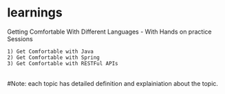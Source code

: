 # learnings
Getting Comfortable With Different Languages - With Hands on practice Sessions

    1) Get Comfortable with Java
    2) Get Comfortable with Spring
    3) Get Comfortable with RESTFul APIs


​    
#Note: each topic has detailed definition and explainiation about the topic.
